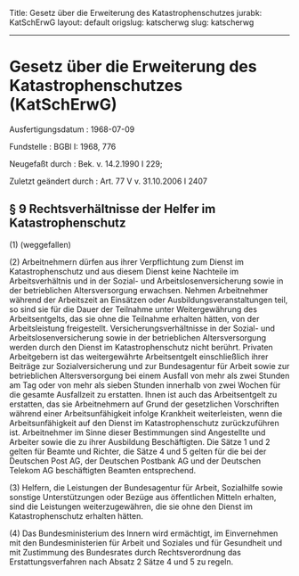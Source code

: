 Title: Gesetz über die Erweiterung des Katastrophenschutzes
jurabk: KatSchErwG
layout: default
origslug: katscherwg
slug: katscherwg

---

# Gesetz über die Erweiterung des Katastrophenschutzes (KatSchErwG)

Ausfertigungsdatum
:   1968-07-09

Fundstelle
:   BGBl I: 1968, 776

Neugefaßt durch
:   Bek. v. 14.2.1990 I 229;

Zuletzt geändert durch
:   Art. 77 V v. 31.10.2006 I 2407


## § 9 Rechtsverhältnisse der Helfer im Katastrophenschutz

(1) (weggefallen)

(2) Arbeitnehmern dürfen aus ihrer Verpflichtung zum Dienst im
Katastrophenschutz und aus diesem Dienst keine Nachteile im
Arbeitsverhältnis und in der Sozial- und Arbeitslosenversicherung
sowie in der betrieblichen Altersversorgung erwachsen. Nehmen
Arbeitnehmer während der Arbeitszeit an Einsätzen oder
Ausbildungsveranstaltungen teil, so sind sie für die Dauer der
Teilnahme unter Weitergewährung des Arbeitsentgelts, das sie ohne die
Teilnahme erhalten hätten, von der Arbeitsleistung freigestellt.
Versicherungsverhältnisse in der Sozial- und Arbeitslosenversicherung
sowie in der betrieblichen Altersversorgung werden durch den Dienst im
Katastrophenschutz nicht berührt. Privaten Arbeitgebern ist das
weitergewährte Arbeitsentgelt einschließlich ihrer Beiträge zur
Sozialversicherung und zur Bundesagentur für Arbeit sowie zur
betrieblichen Altersversorgung bei einem Ausfall von mehr als zwei
Stunden am Tag oder von mehr als sieben Stunden innerhalb von zwei
Wochen für die gesamte Ausfallzeit zu erstatten. Ihnen ist auch das
Arbeitsentgelt zu erstatten, das sie Arbeitnehmern auf Grund der
gesetzlichen Vorschriften während einer Arbeitsunfähigkeit infolge
Krankheit weiterleisten, wenn die Arbeitsunfähigkeit auf den Dienst im
Katastrophenschutz zurückzuführen ist. Arbeitnehmer im Sinne dieser
Bestimmungen sind Angestellte und Arbeiter sowie die zu ihrer
Ausbildung Beschäftigten. Die Sätze 1 und 2 gelten für Beamte und
Richter, die Sätze 4 und 5 gelten für die bei der Deutschen Post AG,
der Deutschen Postbank AG und der Deutschen Telekom AG beschäftigten
Beamten entsprechend.

(3) Helfern, die Leistungen der Bundesagentur für Arbeit, Sozialhilfe
sowie sonstige Unterstützungen oder Bezüge aus öffentlichen Mitteln
erhalten, sind die Leistungen weiterzugewähren, die sie ohne den
Dienst im Katastrophenschutz erhalten hätten.

(4) Das Bundesministerium des Innern wird ermächtigt, im Einvernehmen
mit den Bundesministerien für Arbeit und Soziales und für Gesundheit
und mit Zustimmung des Bundesrates durch Rechtsverordnung das
Erstattungsverfahren nach Absatz 2 Sätze 4 und 5 zu regeln.

